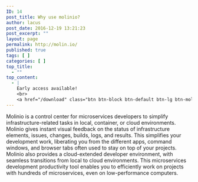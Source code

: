 ```yaml
---
ID: 14
post_title: Why use molinio?
author: lacus
post_date: 2016-12-19 13:21:23
post_excerpt: ""
layout: page
permalink: http://molin.io/
published: true
tags: [ ]
categories: [ ]
top_title:
  - ""
top_content:
  - |
    Early access available!
    <br>
    <a href="/download" class="btn btn-block btn-default btn-lg btn-molinio">Download</a>
---
```

Molinio is a control center for microservices developers to simplify infrastructure-related tasks in local, container, or cloud environments. Molinio gives instant visual feedback on the status of infrastructure elements, issues, changes, builds, logs, and results. This simplifies your development work, liberating you from the different apps, command windows, and browser tabs often used to stay on top of your projects. Molinio also provides a cloud-extended developer environment, with seamless transitions from local to cloud environments. This microservices development productivity tool enables you to efficiently work on projects with hundreds of microservices, even on low-performance computers.
